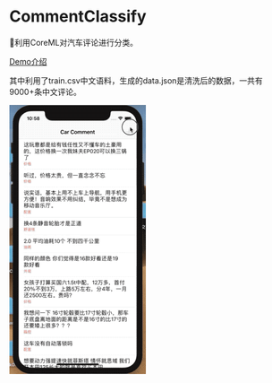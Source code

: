 # CommentClassify

🚗利用CoreML对汽车评论进行分类。

[Demo介绍](https://www.jianshu.com/p/534dee16f8d8)

其中利用了train.csv中文语料，生成的data.json是清洗后的数据，一共有9000+条中文评论。

![](https://github.com/JiaoLiu/CommentClassify/blob/master/demo.gif)
